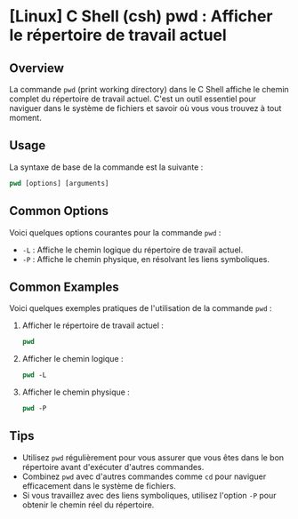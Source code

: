 # [Linux] C Shell (csh) pwd : Afficher le répertoire de travail actuel

## Overview
La commande `pwd` (print working directory) dans le C Shell affiche le chemin complet du répertoire de travail actuel. C'est un outil essentiel pour naviguer dans le système de fichiers et savoir où vous vous trouvez à tout moment.

## Usage
La syntaxe de base de la commande est la suivante :

```csh
pwd [options] [arguments]
```

## Common Options
Voici quelques options courantes pour la commande `pwd` :

- `-L` : Affiche le chemin logique du répertoire de travail actuel.
- `-P` : Affiche le chemin physique, en résolvant les liens symboliques.

## Common Examples
Voici quelques exemples pratiques de l'utilisation de la commande `pwd` :

1. Afficher le répertoire de travail actuel :
   ```csh
   pwd
   ```

2. Afficher le chemin logique :
   ```csh
   pwd -L
   ```

3. Afficher le chemin physique :
   ```csh
   pwd -P
   ```

## Tips
- Utilisez `pwd` régulièrement pour vous assurer que vous êtes dans le bon répertoire avant d'exécuter d'autres commandes.
- Combinez `pwd` avec d'autres commandes comme `cd` pour naviguer efficacement dans le système de fichiers.
- Si vous travaillez avec des liens symboliques, utilisez l'option `-P` pour obtenir le chemin réel du répertoire.